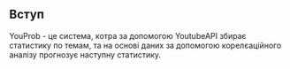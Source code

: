 ## Вступ
YouProb - це система, котра за допомогою YoutubeAPI збирає статистику по темам, та на основі даних за допомогою корелєаційного аналізу прогнозує наступну статистику. 
